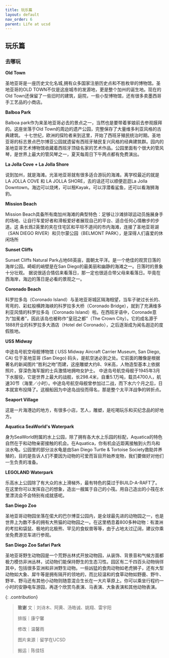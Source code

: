 ```yaml
---
title: 玩乐篇
layout: default
nav_order: 6
parent: Life at ucsd
---
```



## 玩乐篇

### 去哪玩

**Old Town**

圣地亚哥是一座历史文化名城,拥有众多国家注册历史点和不胜枚举的博物馆。圣地亚哥的OLD TOWN不仅是这座城市的发源地，更是整个加州的诞生地。现在的Old Town还保留了一些旧时的建筑，庭院，一些小型博物馆，还有很多卖墨西哥手工艺品的小商店。

**Balboa Park**

Balboa park作为来圣地亚哥必去的景点之一，当然也是要带着爹娘前去参观膜拜的。这座坐落于Old Town的周边的遗产公园，完整保存了大量维多利亚风格的古典建筑。 十七世纪，欧洲的探险者来到这里，开始了西班牙殖民统治时期。圣地亚哥的标志景点巴尔博亚公园就遗留有西班牙殖民复兴风格的经典建筑群。园内的圣地亚哥艺术博物馆收藏着西班牙顶级名家的艺术作品。公园里面有个很大的管风琴，是世界上最大的管风琴之一，夏天每周日下午两点都有免费演出。

**La Jolla Cove + La Jolla Shore**

说到加州，就是海滩。光圣地亚哥就有很多适合游玩的海滩。离学校最近的就是LA JOLLA COVE 和 LA JOLLA SHORE，去的话还可以顺便逛逛La Jolla Downtown。海边可以烧烤，可以租Kayak，可以浮潜看鲨鱼，还可以看海狮海豹。

**Mission Beach**

Mission Beach具备所有南加州海滩的典型特色：足够让沙滩排球运动员施展身手的场地、让自行车爱好者和滑板爱好者展现自己的平台、适合任何心情散步的步道。这 条长爲2英里的夹在住宅区和平坦不道间的市内海滩，连接了圣地亚哥湖（SAN DIEGO RIVER）和贝尔蒙公园（BELMONT PARK），是深得人们喜爱的休闲场所

**Sunset Cliffs**

Sunset Cliffs Natural Park占地68英亩，面朝太平洋。是一个绝佳的观赏日落的海岸公园。崎岖的峭壁是在San Diego的最美丽和幽静的海滩之一。日落时的景象十分壮观。
据说很适合情侣来看落日，那一定也很适合带父母来看落日。毕竟在西海岸，海边的落日是必看的景观之一。

**Coronado Beach**

科罗拉多岛（Coronado Island）与圣地亚哥城区隔海相望，当车子驶过长长的、弯弯的、彩虹般横跨海峡的科罗拉多大桥（Coronado Bridge），就到了充满维多利亚风情的科罗拉多岛（Coronado Island）啦。在西班牙语中，Coronade意为“加冕者”，因此该岛也被称作“皇冠之都”（The Crown City）。它的成名源于1888开业的科罗拉多大酒店（Hotel del Coronado），之后逐渐成为闻名遐迩的度假胜地。

**USS Midway**

中途岛号航空母舰博物馆 ( USS Midway Aircraft Carrier Museum, San Diego, CA) 位于圣地亚哥 (San Diego) 码头，是航空迷必到之处。它前面的雕像是根据著名的新闻图片“胜利之吻”而建，这座雕塑大约8、9米高，人物造型基本上依据照片，穿深色海军服的士兵激情地拥吻女护士。 中途岛号航空母舰于1945年3月下水服役，它是世界上最大的战舰，长298.4米，自重5.1万吨，载员4700人，航速30节（海里／小时）。中途岛号航空母舰曾参加过二战，而下水六个月之后，日本就宣布投降了。这艘船因为中途岛战役而得名，那是整个太平洋战争的转折点。

**Seaport Village**

这是一片海港边的地方，有很多小店，艺人，雕塑，是吃喝玩乐和买纪念品的好地方。

**Aquatica SeaWorld's Waterpark**

身为SeaWorld附属的水上公园，除了拥有各大水上乐园的标配，Aquatica的特色自然在于和动物亲密接触的机会。在Aquatica，你有机会近距离接触到火烈鸟和淡水龟。公园里的部分淡水龟是由San Diego Turtle & Tortoise Society救助并养殖的，目的是告诉人们不要因为动物的可爱而盲目开始养宠物，我们要做好对他们一生负责的准备。

**LEGOLAND Waterpark**

乐高水上公园除了有大众的水上滑梯外，最有特色的莫过于BUILD-A-RAFT了。在这里你可以发挥自己的想象，造出一艘属于自己的小筏。用自己造出的小筏在水里漂流会不会特别有成就感呢。

**San Diego Zoo**

圣地亚哥动物园坐落在偌大的巴尔博亚公园内，是全球最先进的动物园之一，也是世界上为数不多的拥有大熊猫的动物园之一。在这里栖息着800多种动物：有澳洲的考拉和袋鼠、极地的北极熊、罕见的食蚁兽等等，由于占地太过辽阔，建议你乘坐免费游览车进行参观。

**San Diego Zoo Safari Park**

圣地亚哥野生动物园是一个荒野丛林式开放动物园，从装饰、背景音和气候方面都极力模仿非洲丛林，试动物们能保持野生的生态习性。园区有二千四百头动物徜徉其中，包括很多亚洲和非洲野生动物。一些凶猛的食肉动物如老虎狮子，还有大型动物如大象、犀牛等是拥有隔开的领地的，而比较温和的食草动物如野鹿、野牛、野羊、野马还有其他小动物则随意混合生长在一大片草原上。你可以乘坐行程约一小时的安静电车游园，再逐个欣赏鸟表演、马表演、大象表演和其他动物表演。

{: .contribution}
> **致谢**
> 文｜刘诗木、阿黄、汤皓诚、姚翔、雷宇阳
>
> 排版｜康宁馨
>
> 修改｜温馨雨
>
> 图片来源｜留学在UCSD
>
> 搬运｜陈佳钰